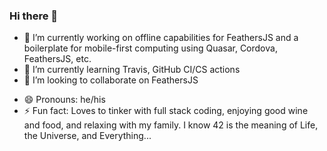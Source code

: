 ### Hi there 👋

<!--
**mhillerstrom/mhillerstrom** is a ✨ _special_ ✨ repository because its `README.md` (this file) appears on your GitHub profile.
-->
- 🔭 I’m currently working on offline capabilities for FeathersJS and a boilerplate for mobile-first computing using Quasar, Cordova, FeathersJS, etc.
- 🌱 I’m currently learning Travis, GitHub CI/CS actions
- 👯 I’m looking to collaborate on FeathersJS
<!--
- 🤔 I’m looking for help with ...
- 💬 Ask me about ...
- 📫 How to reach me: TBD
-->
- 😄 Pronouns: he/his
- ⚡ Fun fact: Loves to tinker with full stack coding, enjoying good wine and food, and relaxing with my family. I know 42 is the meaning of Life, the Universe, and Everything...
